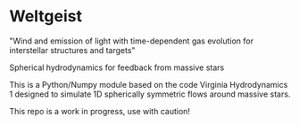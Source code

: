 # Weltgeist
"Wind and emission of light with time-dependent gas evolution for interstellar structures and targets"

Spherical hydrodynamics for feedback from massive stars

This is a Python/Numpy module based on the code Virginia Hydrodynamics 1 designed to simulate 1D spherically symmetric flows around massive stars.

This repo is a work in progress, use with caution!
